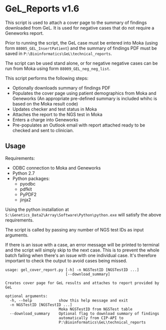 # GeL_Reports v1.6

This script is used to attach a cover page to the summary of findings downloaded from GeL. It is used for negative cases that do not require a Geneworks report.

Prior to running the script, the GeL case must be entered into Moka (using form `88005_GEL_InsertPatient`) and the summary of findings PDF must be saved in `P:\Bioinformatics\GeL\technical_reports`.

The script can be used stand alone, or for negative negative cases can be run from Moka using form `88009_GEL_neg_neg_list`.

This script performs the following steps:
* Optionally downloads summary of findings PDF 
* Populates the cover page using patient demographics from Moka and Geneworks (An appropriate pre-defined summary is included whihc is based on the Moka result code)
* Updates checker and test status in Moka
* Attaches the report to the NGS test in Moka
* Enters a charge into Geneworks
* Pre-populates an Outlook email with report attached ready to be checked and sent to clinician.

## Usage

Requirements:

* ODBC connection to Moka and Geneworks
* Python 2.7
* Python packages:
    * pyodbc
    * pdfkit
    * PyPDF2
    * jinja2

Using the python installation at `S:\Genetics_Data2\Array\Software\Python\python.exe` will satisfy the above requirements.

The script is called by passing any number of NGS test IDs as input arguments.

If there is an issue with a case, an error message will be printed to terminal and the script will simply skip to the next case. This is to prevent the whole batch failing when there's an issue with one individual case. It's therefore important to check the output to avoid cases being missed.

```
usage: gel_cover_report.py [-h] -n NGSTestID [NGSTestID ...]
                           [--download_summary]

Creates cover page for GeL results and attaches to report provided by GeL

optional arguments:
  -h, --help            show this help message and exit
  -n NGSTestID [NGSTestID ...]
                        Moka NGSTestID from NGSTest table
  --download_summary    Optional flag to download summary of findings
                        automatically from CIP-API to
                        P:\Bioinformatics\GeL\technical_reports
```
